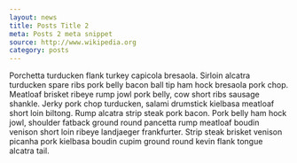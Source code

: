 ```yaml
---
layout: news
title: Posts Title 2
meta: Posts 2 meta snippet
source: http://www.wikipedia.org
category: posts
---
```


Porchetta turducken flank turkey capicola bresaola. Sirloin alcatra turducken spare ribs pork belly bacon ball tip ham hock bresaola pork chop. Meatloaf brisket ribeye rump jowl pork belly, cow short ribs sausage shankle. Jerky pork chop turducken, salami drumstick kielbasa meatloaf short loin biltong. Rump alcatra strip steak pork bacon. Pork belly ham hock jowl, shoulder fatback ground round pancetta rump meatloaf boudin venison short loin ribeye landjaeger frankfurter. Strip steak brisket venison picanha pork kielbasa boudin cupim ground round kevin flank tongue alcatra tail.
